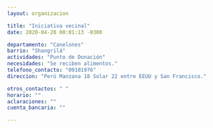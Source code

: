 ```yaml
---
layout: organizacion

title: "Iniciativa vecinal"
date: 2020-04-20 00:01:13 -0300

departamento: "Canelones"
barrio: "Shangrilá"
actividades: "Punto de Donación"
necesidades: "Se reciben alimentos."
telefono_contacto: "09101976"
direccion: "Perú Manzana 18 Solar 22 entre EEUU y San Francisco."

otros_contactos: " "
horario: ""
aclaraciones: ""
cuenta_bancaria: ""

---
```

